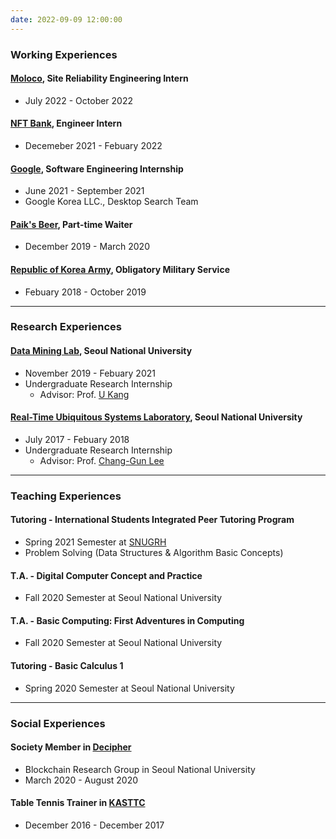 ```yaml
---
date: 2022-09-09 12:00:00
---
```

### **Working Experiences**
#### [Moloco](https://moloco.com/), Site Reliability Engineering Intern
* July 2022 - October 2022

#### [NFT Bank](https://nftbank.ai/), Engineer Intern
* Decemeber 2021 - Febuary 2022

#### [Google](https://www.google.com/), Software Engineering Internship 
* June 2021 - September 2021
* Google Korea LLC., Desktop Search Team

#### [Paik's Beer](http://paiksbeer.com/), Part-time Waiter
* December 2019 - March 2020

#### [Republic of Korea Army](http://www.army.mil.kr/), Obligatory Military Service
* Febuary 2018 - October 2019
---
### **Research Experiences**
#### [Data Mining Lab](https://datalab.snu.ac.kr/), Seoul National University
* November 2019 - Febuary 2021
* Undergraduate Research Internship
  * Advisor: Prof. [U Kang](https://datalab.snu.ac.kr/~ukang/)
  
#### [Real-Time Ubiquitous Systems Laboratory](https://rubis.snu.ac.kr/), Seoul National University
* July 2017 - Febuary 2018
* Undergraduate Research Internship
  * Advisor: Prof. [Chang-Gun Lee](https://rubis.snu.ac.kr/~cglee/)
---
### **Teaching Experiences**
#### Tutoring - International Students Integrated Peer Tutoring Program
* Spring 2021 Semester at [SNUGRH](https://dorm.snu.ac.kr/eng)
* Problem Solving (Data Structures & Algorithm Basic Concepts)

#### T.A. - Digital Computer Concept and Practice
* Fall 2020 Semester at Seoul National University

#### T.A. - Basic Computing: First Adventures in Computing
* Fall 2020 Semester at Seoul National University

#### Tutoring - Basic Calculus 1
* Spring 2020 Semester at Seoul National University
---
### **Social Experiences**
#### Society Member in [Decipher](https://decipher.ac/)
* Blockchain Research Group in Seoul National University
* March 2020 - August 2020

#### Table Tennis Trainer in [KASTTC](http://kasttc.kr/)
* December 2016 - December 2017
